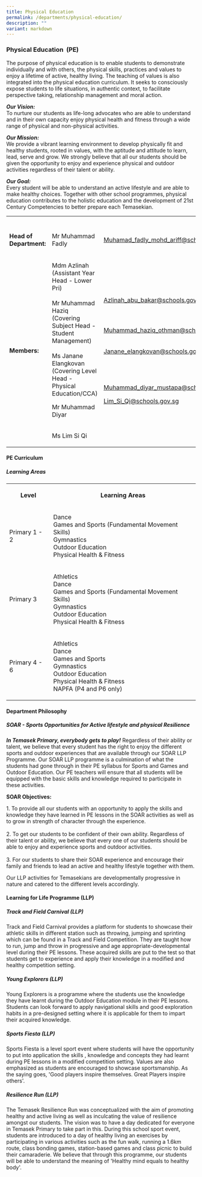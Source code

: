 ```yaml
---
title: Physical Education
permalink: /departments/physical-education/
description: ""
variant: markdown
---
```

<h3>Physical Education&nbsp; (PE)</h3><p>The purpose of physical education is to enable students to demonstrate individually and with others, the physical skills, practices and values to enjoy a lifetime of active, healthy living. The teaching of values is also integrated into the physical education curriculum. It seeks to consciously expose students to life situations, in authentic context, to facilitate perspective taking, relationship management and moral action.</p><p><strong><em>Our Vision:</em></strong>&nbsp;<br>To nurture our students as life-long advocates who are able to understand and in their own capacity enjoy physical health and fitness through a wide range of physical and non-physical activities.</p><p><strong><em>Our Mission:</em></strong>&nbsp;<br>We provide a vibrant learning environment to develop physically fit and healthy students, rooted in values, with the aptitude and attitude to learn, lead, serve and grow. We strongly believe&nbsp;that all our students should be given the opportunity to enjoy and experience physical and outdoor activities regardless of their talent or ability.</p><p><strong><em>Our Goal:</em></strong>&nbsp;<br>Every student will be able to understand an active lifestyle and are able to make healthy choices. Together with other school programmes, physical education contributes to the holistic education and the development of 21st Century Competencies to better prepare each Temasekian.</p><table><tbody><tr><th rowspan="1" colspan="1"><p></p></th><th rowspan="1" colspan="1"><p></p></th><th rowspan="1" colspan="1"><p></p></th></tr><tr><td rowspan="1" colspan="1"><p><strong>Head of Department:</strong></p></td><td rowspan="1" colspan="1"><p>Mr Muhammad Fadly</p></td><td rowspan="1" colspan="1"><p><a href="mailto:Muhamad_fadly_mohd_ariff@schools.gov.sg" rel="noopener noreferrer nofollow" target="_blank">Muhamad_fadly_mohd_ariff@schools.gov.sg</a></p></td></tr><tr><td rowspan="1" colspan="1"><p><strong>Members:</strong></p></td><td rowspan="1" colspan="1"><p>Mdm Azlinah<br>(Assistant Year Head - Lower Pri)<br><br>Mr Muhammad Haziq<br>(Covering Subject Head - Student Management)<br><br>Ms Janane Elangkovan<br>(Covering Level Head - Physical Education/CCA)</p><p></p><p>Mr Muhammad Diyar</p><p></p><p></p><p><br>Ms Lim Si Qi</p></td><td rowspan="1" colspan="1"><p><a href="mailto:Azlinah_abu_bakar@schools.gov.sg" rel="noopener noreferrer nofollow" target="_blank">Azlinah_abu_bakar@schools.gov.sg</a><br><br><br><br><a href="mailto:Muhammad_haziq_othman@schools.gov.sg" rel="noopener noreferrer nofollow" target="_blank">Muhammad_haziq_othman@schools.gov.sg</a><br></p><p></p><p></p><p><br><a href="mailto:Janane_elangkovan@schools.gov.sg" rel="noopener noreferrer nofollow" target="_blank">Janane_elangkovan@schools.gov.sg</a></p><p></p><p><br><br><br><a href="mailto:Muhammad_diyar_mustapa@schools.gov.sg" rel="noopener noreferrer nofollow" target="_blank">Muhammad_diyar_mustapa@schools.gov.sg</a></p><p><a href="mailto:Lim_Si_Qi@schools.gov.sg" rel="noopener noreferrer nofollow" target="_blank">Lim_Si_Qi@schools.gov.sg</a></p></td></tr></tbody></table><h4>PE Curriculum</h4><h5>Learning Areas</h5><table><tbody><tr><th rowspan="1" colspan="1"><p>Level</p></th><th rowspan="1" colspan="1"><p>Learning Areas</p></th></tr><tr><td rowspan="1" colspan="1"><p>Primary 1 - 2</p></td><td rowspan="1" colspan="1"><p>Dance<br>Games and Sports (Fundamental Movement Skills)<br>Gymnastics<br>Outdoor Education<br>Physical Health &amp; Fitness</p></td></tr><tr><td rowspan="1" colspan="1"><p>Primary 3</p></td><td rowspan="1" colspan="1"><p>Athletics<br>Dance<br>Games and Sports (Fundamental Movement Skills)<br>Gymnastics<br>Outdoor Education<br>Physical Health &amp; Fitness</p></td></tr><tr><td rowspan="1" colspan="1"><p>Primary 4 - 6</p></td><td rowspan="1" colspan="1"><p>Athletics <br>Dance<br>Games and Sports<br>Gymnastics<br>Outdoor Education<br>Physical Health &amp; Fitness<br>NAPFA (P4 and P6 only)</p></td></tr></tbody></table><h4>Department Philosophy</h4><h5>SOAR - Sports&nbsp;Opportunities for&nbsp;Active lifestyle and physical&nbsp;Resilience</h5><p><strong><em>In Temasek Primary, everybody gets to play!</em></strong>&nbsp;Regardless of their ability or talent, we believe that every student has the right to enjoy the different sports and outdoor experiences that are available through our SOAR LLP Programme. Our SOAR LLP programme is a culmination&nbsp;of what the students had gone through in their PE syllabus for Sports and Games and Outdoor Education. Our PE teachers will ensure that all students will be equipped with the basic skills and knowledge required to participate in these activities.</p><p><strong>SOAR Objectives:</strong></p><p>1. To provide all our students with an opportunity to apply the skills and knowledge they have learned in PE lessons in the SOAR activities as well as to grow in strength of character through the experience. <br><br>2. To get our students to be confident of their own ability. Regardless of their talent or ability, we believe that every one of our students should be able to enjoy and experience sports and outdoor activities. <br><br>3. For our students to share their SOAR experience and encourage their family and friends to lead an active and healthy lifestyle together with them.</p><p>Our LLP activities for Temasekians are developmentally progressive in nature and catered to the different levels accordingly.</p><h4>Learning for Life Programme (LLP)</h4><h5>Track and Field Carnival (LLP)</h5><p>Track and Field Carnival provides a platform for students to showcase their athletic skills in different station such as throwing, jumping and sprinting which can be found in a Track and Field Competition. They are taught how to run, jump and throw in progressive and age appropriate-developmental level during their PE lessons. These acquired skills are put to the test so that students get to experience&nbsp;and apply their knowledge in a modified and healthy competition setting.</p><h5>Young Explorers (LLP)</h5><p>Young Explorers is a programme where the students use the knowledge they have learnt during the Outdoor Education module in their PE lessons. Students can look forward to apply navigational skills and good exploration habits in a pre-designed setting where it is applicable for them to impart their acquired knowledge.</p><h5>Sports Fiesta (LLP)</h5><p>Sports Fiesta is a level sport event where students will have the opportunity to put into application the skills , knowledge and concepts they had learnt during PE lessons in a modified competition setting. Values are also emphasized as students are encouraged to showcase sportsmanship. As the saying goes, 'Good players inspire themselves. Great Players inspire others'.</p><h5>Resilience Run (LLP)</h5><p>The Temasek Resilience Run was conceptualized with the aim of promoting healthy and active living as well as inculcating the value of resilience amongst our students. The vision was to have a day dedicated for everyone in Temasek Primary to take part in this. During this school sport event, students are introduced to a day of healthy living an exercises by participating in various activities such as the fun walk, running a 1.6km route, class bonding games, station-based games and class picnic to build their camaraderie. We believe that through this programme, our students will be able to understand the meaning of 'Healthy mind equals to healthy body'.</p>